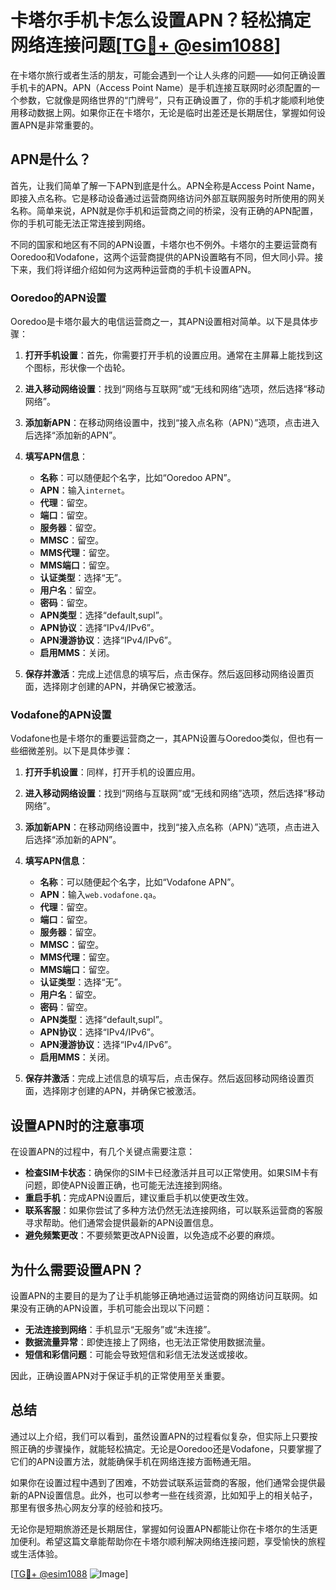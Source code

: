 # 卡塔尔手机卡怎么设置APN？轻松搞定网络连接问题[[TG💪+ @esim1088](https://t.me/s/esim1088)]

在卡塔尔旅行或者生活的朋友，可能会遇到一个让人头疼的问题——如何正确设置手机卡的APN。APN（Access Point Name）是手机连接互联网时必须配置的一个参数，它就像是网络世界的“门牌号”，只有正确设置了，你的手机才能顺利地使用移动数据上网。如果你正在卡塔尔，无论是临时出差还是长期居住，掌握如何设置APN是非常重要的。

## APN是什么？

首先，让我们简单了解一下APN到底是什么。APN全称是Access Point Name，即接入点名称。它是移动设备通过运营商网络访问外部互联网服务时所使用的网关名称。简单来说，APN就是你手机和运营商之间的桥梁，没有正确的APN配置，你的手机可能无法正常连接到网络。

不同的国家和地区有不同的APN设置，卡塔尔也不例外。卡塔尔的主要运营商有Ooredoo和Vodafone，这两个运营商提供的APN设置略有不同，但大同小异。接下来，我们将详细介绍如何为这两种运营商的手机卡设置APN。

### Ooredoo的APN设置

Ooredoo是卡塔尔最大的电信运营商之一，其APN设置相对简单。以下是具体步骤：

1. **打开手机设置**：首先，你需要打开手机的设置应用。通常在主屏幕上能找到这个图标，形状像一个齿轮。

2. **进入移动网络设置**：找到“网络与互联网”或“无线和网络”选项，然后选择“移动网络”。

3. **添加新APN**：在移动网络设置中，找到“接入点名称（APN）”选项，点击进入后选择“添加新的APN”。

4. **填写APN信息**：
   - **名称**：可以随便起个名字，比如“Ooredoo APN”。
   - **APN**：输入`internet`。
   - **代理**：留空。
   - **端口**：留空。
   - **服务器**：留空。
   - **MMSC**：留空。
   - **MMS代理**：留空。
   - **MMS端口**：留空。
   - **认证类型**：选择“无”。
   - **用户名**：留空。
   - **密码**：留空。
   - **APN类型**：选择“default,supl”。
   - **APN协议**：选择“IPv4/IPv6”。
   - **APN漫游协议**：选择“IPv4/IPv6”。
   - **启用MMS**：关闭。

5. **保存并激活**：完成上述信息的填写后，点击保存。然后返回移动网络设置页面，选择刚才创建的APN，并确保它被激活。

### Vodafone的APN设置

Vodafone也是卡塔尔的重要运营商之一，其APN设置与Ooredoo类似，但也有一些细微差别。以下是具体步骤：

1. **打开手机设置**：同样，打开手机的设置应用。

2. **进入移动网络设置**：找到“网络与互联网”或“无线和网络”选项，然后选择“移动网络”。

3. **添加新APN**：在移动网络设置中，找到“接入点名称（APN）”选项，点击进入后选择“添加新的APN”。

4. **填写APN信息**：
   - **名称**：可以随便起个名字，比如“Vodafone APN”。
   - **APN**：输入`web.vodafone.qa`。
   - **代理**：留空。
   - **端口**：留空。
   - **服务器**：留空。
   - **MMSC**：留空。
   - **MMS代理**：留空。
   - **MMS端口**：留空。
   - **认证类型**：选择“无”。
   - **用户名**：留空。
   - **密码**：留空。
   - **APN类型**：选择“default,supl”。
   - **APN协议**：选择“IPv4/IPv6”。
   - **APN漫游协议**：选择“IPv4/IPv6”。
   - **启用MMS**：关闭。

5. **保存并激活**：完成上述信息的填写后，点击保存。然后返回移动网络设置页面，选择刚才创建的APN，并确保它被激活。

## 设置APN时的注意事项

在设置APN的过程中，有几个关键点需要注意：

- **检查SIM卡状态**：确保你的SIM卡已经激活并且可以正常使用。如果SIM卡有问题，即使APN设置正确，也可能无法连接到网络。
- **重启手机**：完成APN设置后，建议重启手机以使更改生效。
- **联系客服**：如果你尝试了多种方法仍然无法连接网络，可以联系运营商的客服寻求帮助。他们通常会提供最新的APN设置信息。
- **避免频繁更改**：不要频繁更改APN设置，以免造成不必要的麻烦。

## 为什么需要设置APN？

设置APN的主要目的是为了让手机能够正确地通过运营商的网络访问互联网。如果没有正确的APN设置，手机可能会出现以下问题：

- **无法连接到网络**：手机显示“无服务”或“未连接”。
- **数据流量异常**：即使连接上了网络，也无法正常使用数据流量。
- **短信和彩信问题**：可能会导致短信和彩信无法发送或接收。

因此，正确设置APN对于保证手机的正常使用至关重要。

## 总结

通过以上介绍，我们可以看到，虽然设置APN的过程看似复杂，但实际上只要按照正确的步骤操作，就能轻松搞定。无论是Ooredoo还是Vodafone，只要掌握了它们的APN设置方法，就能确保手机在网络连接方面畅通无阻。

如果你在设置过程中遇到了困难，不妨尝试联系运营商的客服，他们通常会提供最新的APN设置信息。此外，也可以参考一些在线资源，比如知乎上的相关帖子，那里有很多热心网友分享的经验和技巧。

无论你是短期旅游还是长期居住，掌握如何设置APN都能让你在卡塔尔的生活更加便利。希望这篇文章能帮助你在卡塔尔顺利解决网络连接问题，享受愉快的旅程或生活体验。

[[TG💪+ @esim1088](https://t.me/s/esim1088) ![Image](https://i.postimg.cc/4NQfJmqS/Snipaste-2025-05-13-00-14-12.png)]